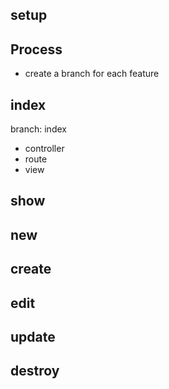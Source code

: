 ## setup

## Process
- create a branch for each feature

## index
branch: index
- controller
- route
- view

## show
## new
## create
## edit
## update
## destroy